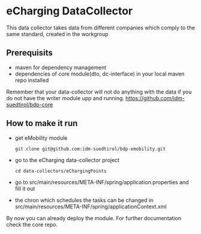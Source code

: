 eCharging DataCollector
======================
This data collector takes data from different companies which comply to the same standard, created in the workgroup

## Prerequisits

- maven for dependency management
- dependencies of core module(dto, dc-interface) in your local maven repo installed

Remember that your data-collector will not do anything with the data if you do not have the writer module upp and running.
https://github.com/idm-suedtirol/bdp-core


## How to make it run

- get eMobility module

  `git clone git@github.com:idm-suedtirol/bdp-emobility.git`
- go to the eCharging data-collector project

  `cd data-collectors/eChargingPoints`
- go to src/main/resources/META-INF/spring/application.properties and fill it out
- the chron which schedules the tasks can be changed in src/main/resources/META-INF/spring/applicationContext.xml

By now you can already deploy the module.
For further documentation check the core repo.
